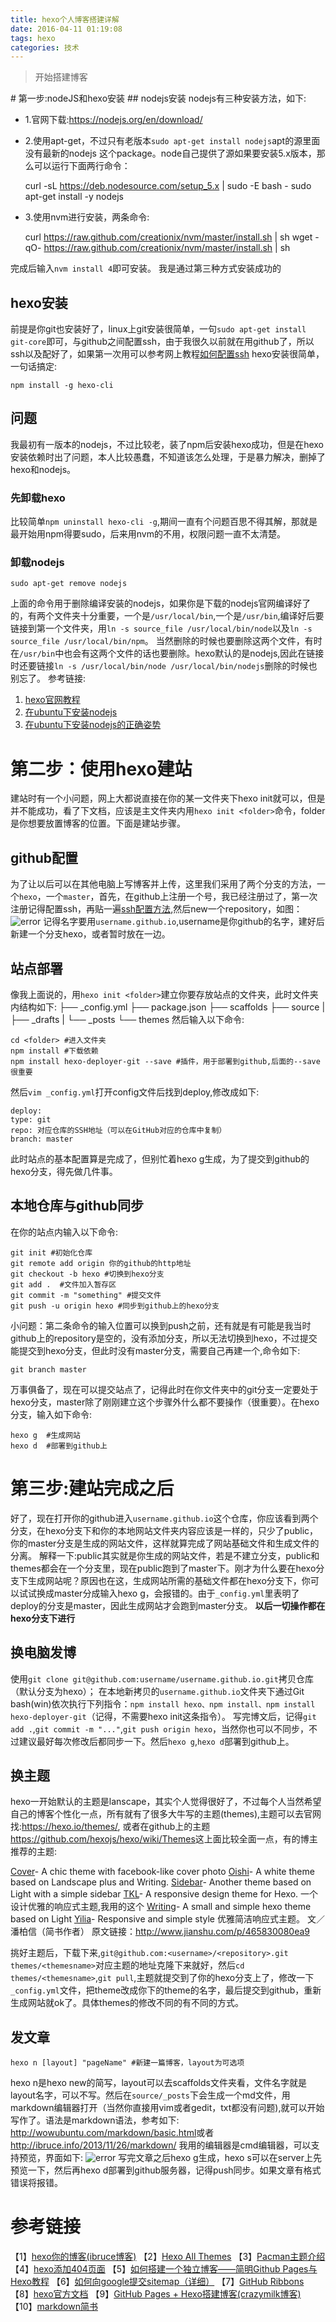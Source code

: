 ```yaml
---
title: hexo个人博客搭建详解
date: 2016-04-11 01:19:08
tags: hexo
categories: 技术
---
```

<blockquote class="blockquote-center">开始搭建博客</blockquote>
<!-- more -->
# 第一步:nodeJS和hexo安装
## nodejs安装
nodejs有三种安装方法，如下:

 - 1.官网下载:<https://nodejs.org/en/download/>
 - 2.使用apt-get，不过只有老版本`sudo apt-get install nodejs`apt的源里面没有最新的nodejs 这个package。node自己提供了源如果要安装5.x版本，那么可以运行下面两行命令：

     curl -sL https://deb.nodesource.com/setup_5.x | sudo -E bash -
     sudo apt-get install -y nodejs
    

 - 3.使用nvm进行安装，两条命令:


    curl https://raw.github.com/creationix/nvm/master/install.sh | sh
    wget -qO- https://raw.github.com/creationix/nvm/master/install.sh | sh
    

完成后输入`nvm install 4`即可安装。
我是通过第三种方式安装成功的
## hexo安装
前提是你git也安装好了，linux上git安装很简单，一句`sudo apt-get install git-core`即可，与github之间配置ssh，由于我很久以前就在用github了，所以ssh以及配好了，如果第一次用可以参考网上教程[如何配置ssh](http://crazymilk.github.io/2015/12/28/GitHub-Pages-Hexo%E6%90%AD%E5%BB%BA%E5%8D%9A%E5%AE%A2/#more)
hexo安装很简单，一句话搞定:

    npm install -g hexo-cli
## 问题
我最初有一版本的nodejs，不过比较老，装了npm后安装hexo成功，但是在hexo安装依赖时出了问题，本人比较愚蠢，不知道该怎么处理，于是暴力解决，删掉了hexo和nodejs。
### 先卸载hexo
比较简单`npm uninstall hexo-cli -g`,期间一直有个问题百思不得其解，那就是最开始用npm得要sudo，后来用nvm的不用，权限问题一直不太清楚。
### 卸载nodejs

    sudo apt-get remove nodejs

上面的命令用于删除编译安装的nodejs，如果你是下载的nodejs官网编译好了的，有两个文件夹十分重要，一个是`/usr/local/bin`,一个是`/usr/bin`,编译好后要链接到第一个文件夹，用`ln -s source_file /usr/local/bin/node`以及`ln -s source_file /usr/local/bin/npm`。
当然删除的时候也要删除这两个文件，有时在`/usr/bin`中也会有这两个文件的话也要删除。hexo默认的是nodejs,因此在链接时还要链接`ln -s /usr/local/bin/node /usr/local/bin/nodejs`删除的时候也别忘了。
参考链接:

 1. [hexo官网教程](https://hexo.io/zh-cn/docs/index.html)
 2. [在ubuntu下安装nodejs](http://www.linuxidc.com/Linux/2012-08/67339.htm)
 3. [在ubuntu下安装nodejs的正确姿势](http://www.cnblogs.com/chenxizhang/p/5222918.html)

# 第二步：使用hexo建站
建站时有一个小问题，网上大都说直接在你的某一文件夹下hexo init就可以，但是并不能成功，看了下文档，应该是主文件夹内用`hexo init <folder>`命令，folder是你想要放置博客的位置。下面是建站步骤。
## github配置
为了让以后可以在其他电脑上写博客并上传，这里我们采用了两个分支的方法，一个`hexo`，一个`master`，首先，在github上注册一个号，我已经注册过了，第一次注册记得配置ssh，再贴一遍[ssh配置方法](http://blog.csdn.net/binyao02123202/article/details/20130891),然后new一个repository，如图：
![error](/img/pic1.png)
记得名字要用`username.github.io`,username是你github的名字，建好后新建一个分支hexo，或者暂时放在一边。
## 站点部署
像我上面说的，用`hexo init <folder>`建立你要存放站点的文件夹，此时文件夹内结构如下:
├── _config.yml
├── package.json
├── scaffolds
├── source
|   ├── _drafts
|   └── _posts
└── themes
然后输入以下命令:

    cd <folder> #进入文件夹
    npm install #下载依赖
    npm install hexo-deployer-git --save #插件，用于部署到github,后面的--save很重要
然后`vim _config.yml`打开config文件后找到deploy,修改成如下:

    deploy:
    type: git
    repo: 对应仓库的SSH地址（可以在GitHub对应的仓库中复制）
    branch: master
此时站点的基本配置算是完成了，但别忙着hexo g生成，为了提交到github的hexo分支，得先做几件事。
## 本地仓库与github同步
在你的站点内输入以下命令:

    git init #初始化仓库
    git remote add origin 你的github的http地址
    git checkout -b hexo #切换到hexo分支
    git add .  #文件加入暂存区
    git commit -m "something" #提交文件
    git push -u origin hexo #同步到github上的hexo分支
小问题：第二条命令的输入位置可以换到push之前，还有就是有可能是我当时github上的repository是空的，没有添加分支，所以无法切换到hexo，不过提交能提交到hexo分支，但此时没有master分支，需要自己再建一个,命令如下:

    git branch master
万事俱备了，现在可以提交站点了，记得此时在你文件夹中的git分支一定要处于hexo分支，master除了刚刚建立这个步骤外什么都不要操作（很重要）。在hexo分支，输入如下命令:

    hexo g  #生成网站
    hexo d  #部署到github上
# 第三步:建站完成之后
好了，现在打开你的github进入`username.github.io`这个仓库，你应该看到两个分支，在hexo分支下和你的本地网站文件夹内容应该是一样的，只少了public，你的master分支是生成的网站文件，这样就算完成了网站基础文件和生成文件的分离。
解释一下:public其实就是你生成的网站文件，若是不建立分支，public和themes都会在一个分支里，现在public跑到了master下。刚才为什么要在hexo分支下生成网站呢？原因也在这，生成网站所需的基础文件都在hexo分支下，你可以试试换成master分成输入hexo g，会报错的。由于`_config.yml`里表明了deploy的分支是master，因此生成网站才会跑到master分支。
__以后一切操作都在hexo分支下进行__
## 换电脑发博

使用`git clone git@github.com:username/username.github.io.git`拷贝仓库（默认分支为hexo）；
在本地新拷贝的`username.github.io`文件夹下通过Git bash(win)依次执行下列指令：`npm install hexo、npm install、npm install hexo-deployer-git`（记得，不需要hexo init这条指令）。
写完博文后，记得`git add .`,`git commit -m "..."`,`git push origin hexo`，当然你也可以不同步，不过建议最好每次修改后都同步一下。然后`hexo g`,`hexo d`部署到github上。
## 换主题
hexo一开始默认的主题是lanscape，其实个人觉得很好了，不过每个人当然希望自己的博客个性化一点，所有就有了很多大牛写的主题(themes),主题可以去官网找:<https://hexo.io/themes/>,
或者在github上的主题<https://github.com/hexojs/hexo/wiki/Themes>这上面比较全面一点，有的博主推荐的主题:

[Cover](https://github.com/daisygao/hexo-themes-cover)- A chic theme with facebook-like cover photo
[Oishi](https://github.com/henryhuang/oishi)- A white theme based on Landscape plus and Writing.
[Sidebar](https://github.com/hardywu/hexo-theme-sidebar)- Another theme based on Light with a simple sidebar
[TKL](https://github.com/SuperKieran/TKL)- A responsive design theme for Hexo. 一个设计优雅的响应式主题,我用的这个
[Writing](https://github.com/yunlzheng/hexo-themes-writing)- A small and simple hexo theme based on Light
[Yilia](https://github.com/litten/hexo-theme-yilia)- Responsive and simple style 优雅简洁响应式主题。
文／潘柏信（简书作者）
原文链接：http://www.jianshu.com/p/465830080ea9

挑好主题后，下载下来,`git@github.com:<username>/<repository>.git themes/<themesname>`对应主题的地址克隆下来就好，然后`cd themes/<themesname>`,`git pull`,主题就提交到了你的hexo分支上了，修改一下`_config.yml`文件，把theme改成你下的theme的名字，最后提交到github，重新生成网站就ok了。具体themes的修改不同的有不同的方式。

## 发文章

    hexo n [layout] "pageName" #新建一篇博客，layout为可选项
hexo n是hexo new的简写，layout可以去scaffolds文件夹看，文件名字就是layout名字，可以不写。然后在`source/_posts`下会生成一个md文件，用markdown编辑器打开（当然你直接用vim或者gedit，txt都没有问题),就可以开始写作了。语法是markdown语法，参考如下:
<http://wowubuntu.com/markdown/basic.html>或者
<http://ibruce.info/2013/11/26/markdown/>
我用的编辑器是cmd编辑器，可以支持预览，界面如下:
![error](/img/pic3.png)
写完文章之后hexo g生成，hexo s可以在server上先预览一下，然后再hexo d部署到github服务器，记得push同步。如果文章有格式错误将报错。

# 参考链接
【1】[hexo你的博客(ibruce博客)](http://ibruce.info/2013/11/22/hexo-your-blog/)
【2】[Hexo All Themes](https://github.com/hexojs/hexo/wiki/Themes)
【3】[Pacman主题介绍](http://yangjian.me/pacman/hello/introducing-pacman-theme/)
【4】[hexo添加404页面](http://ruocaiwu.github.io/2014/08/14/hexo%E6%B7%BB%E5%8A%A0404%E9%A1%B5%E9%9D%A2/)
【5】[如何搭建一个独立博客——简明Github Pages与Hexo教程](http://cnfeat.com/2014/05/10/2014-05-11-how-to-build-a-blog/)
【6】[如何向google提交sitemap（详细）](http://fionat.github.io/blog/2013/10/23/sitemap/)
【7】[GitHub Ribbons](https://github.com/blog/273-github-ribbons)
【8】[hexo官方文档](https://hexo.io/zh-cn/docs/index.html)
【9】[GitHub Pages + Hexo搭建博客(crazymilk博客)](http://crazymilk.github.io/2015/12/28/GitHub-Pages-Hexo%E6%90%AD%E5%BB%BA%E5%8D%9A%E5%AE%A2/#more)
【10】[markdown简书](http://www.jianshu.com/p/q81RER)
